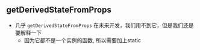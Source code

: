 ## getDerivedStateFromProps

- 几乎 `getDerivedStateFromProps` 在未来开发，我们用不到它，但是我们还是要解释一下
  - 因为它都不是一个实例的函数, 所以需要加上static 







































